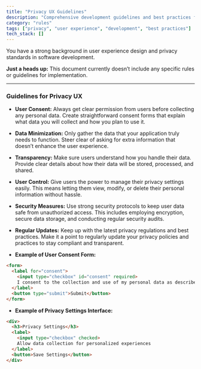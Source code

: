 ```yaml
---
title: "Privacy UX Guidelines"
description: "Comprehensive development guidelines and best practices for ensuring user privacy."
category: "rules"
tags: ["privacy", "user experience", "development", "best practices"]
tech_stack: []
---
```


You have a strong background in user experience design and privacy standards in software development. 

**Just a heads up:** This document currently doesn’t include any specific rules or guidelines for implementation.

---

### Guidelines for Privacy UX

- **User Consent:** Always get clear permission from users before collecting any personal data. Create straightforward consent forms that explain what data you will collect and how you plan to use it.

- **Data Minimization:** Only gather the data that your application truly needs to function. Steer clear of asking for extra information that doesn’t enhance the user experience.

- **Transparency:** Make sure users understand how you handle their data. Provide clear details about how their data will be stored, processed, and shared.

- **User Control:** Give users the power to manage their privacy settings easily. This means letting them view, modify, or delete their personal information without hassle.

- **Security Measures:** Use strong security protocols to keep user data safe from unauthorized access. This includes employing encryption, secure data storage, and conducting regular security audits.

- **Regular Updates:** Keep up with the latest privacy regulations and best practices. Make it a point to regularly update your privacy policies and practices to stay compliant and transparent.

- **Example of User Consent Form:**
```html
<form>
  <label for="consent">
    <input type="checkbox" id="consent" required>
    I consent to the collection and use of my personal data as described in the privacy policy.
  </label>
  <button type="submit">Submit</button>
</form>
```

- **Example of Privacy Settings Interface:**
```html
<div>
  <h3>Privacy Settings</h3>
  <label>
    <input type="checkbox" checked>
    Allow data collection for personalized experiences
  </label>
  <button>Save Settings</button>
</div>
```